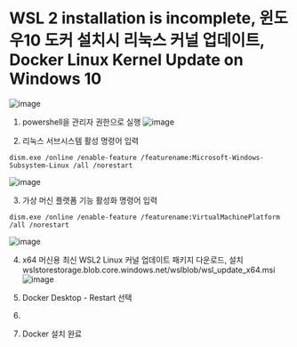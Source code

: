 # WSL 2 installation is incomplete, 윈도우10 도커 설치시 리눅스 커널 업데이트, Docker Linux Kernel Update on Windows 10

![image](https://user-images.githubusercontent.com/81672260/144531005-a7ecc8c7-f5c8-41cd-b06d-1bd6080cbe6b.png)

1. powershell을 관리자 권한으로 실행
![image](https://user-images.githubusercontent.com/81672260/144531076-3ae9cceb-b213-4c29-b11a-7184af2b1acd.png)

2. 리눅스 서브시스템 활성 명령어 입력

```
dism.exe /online /enable-feature /featurename:Microsoft-Windows-Subsystem-Linux /all /norestart
```

![image](https://user-images.githubusercontent.com/81672260/144531203-e9389ec4-f4aa-47f5-9022-a4dd1099d53e.png)


3. 가상 머신 플랫폼 기능 활성화 명령어 입력

```
dism.exe /online /enable-feature /featurename:VirtualMachinePlatform /all /norestart
```


![image](https://user-images.githubusercontent.com/81672260/144531257-278cc19f-f214-4e5e-a48a-b1d41097f09f.png)

4. x64 머신용 최신 WSL2 Linux 커널 업데이트 패키지 다운로드, 설치
wslstorestorage.blob.core.windows.net/wslblob/wsl_update_x64.msi
![image](https://user-images.githubusercontent.com/81672260/144531317-ccc829f1-c5c7-4585-8c7d-59c1746f19a8.png)

5. Docker Desktop - Restart 선택
6. 
7. Docker 설치 완료
